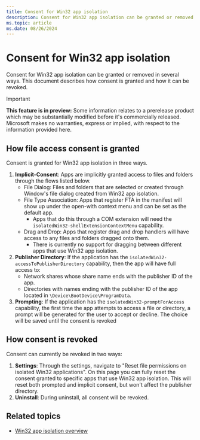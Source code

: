 ```yaml
---
title: Consent for Win32 app isolation
description: Consent for Win32 app isolation can be granted or removed in several ways.
ms.topic: article
ms.date: 08/26/2024
---
```


# Consent for Win32 app isolation

Consent for Win32 app isolation can be granted or removed in several ways. This document describes how consent is granted and how it can be revoked.

> [!IMPORTANT]
> **This feature is in preview:** Some information relates to a prerelease product which may be substantially modified before it's commercially released. Microsoft makes no warranties, express or implied, with respect to the information provided here.

## How file access consent is granted

Consent is granted for Win32 app isolation in three ways.

1. **Implicit-Consent**: Apps are implicitly granted access to files and folders through the flows listed below.
   - File Dialog: Files and folders that are selected or created through Window's file dialog created from Win32 app isolation.
   - File Type Association: Apps that register FTA in the manifest will show up under the open-with context menu and can be set as the default app.
     - Apps that do this through a COM extension will need the `isolatedWin32-shellExtensionContextMenu` capability.
   - Drag and Drop: Apps that register drag and drop handlers will have access to any files and folders dragged onto them.
     - There is currently no support for dragging between different apps that use Win32 app isolation.
1. **Publisher Directory**: If the application has the `isolatedWin32-accessToPublisherDirectory` capability, then the app will have full access to:
   - Network shares whose share name ends with the publisher ID of the app.
   - Directories with names ending with the publisher ID of the app located in `\Device\BootDevice\ProgramData`.
1. **Prompting**: If the application has the `isolatedWin32-promptForAccess` capability, the first time the app attempts to access a file or directory, a prompt will be generated for the user to accept or decline. The choice will be saved until the consent is revoked

## How consent is revoked

Consent can currently be revoked in two ways:

1. **Settings**: Through the settings, navigate to "Reset file permissions on isolated Win32 applications". On this page you can fully reset the consent granted to specific apps that use Win32 app isolation. This will reset both prompted and implicit consent, but won't affect the publisher directory.
1. **Uninstall**: During uninstall, all consent will be revoked.

## Related topics

- [Win32 app isolation overview](app-isolation-overview.md)
